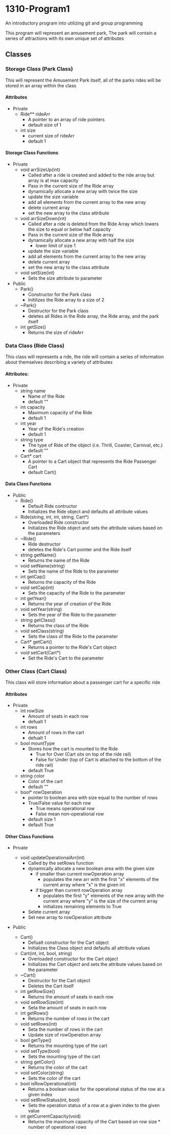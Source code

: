 # 1310-Program1
An introductory program into utilizing git and group programming

This program will represent an amusement park, The park will contain a series of attractions with its own unique set of attributes 

## Classes
### Storage Class (Park Class)
This will represent the Amusement Park itself, all of the parks rides will be stored in an array within the class
#### Attributes
* Private
    * Ride** rideArr
        * A pointer to an array of ride pointers
        * default size of 1
    * int size
        * current size of rideArr
        * default 1

#### Storage Class Functions
- Private
    - void arrSizeUp(int)
        - Called after a ride is created and added to the ride array but array is at max capacity
        - Pass in the current size of the Ride array
        - dynamically allocate a new array with twice the size
        - update the size variable
        - add all elements from the current array to the new array
        - delete current array
        - set the new array to the class attribute
    - void arrSizeDown(int)
        - Called after a ride is deleted from the Ride Array which lowers the size to equal or below half capacity
        - Pass in the current size of the Ride array
        - dynamically allocate a new array with half the size
            - lower limit of size 1
        - update the size variable
        - add all elements from the current array to the new array
        - delete current array
        - set the new array to the class attribute
    - void setSize(int)
        - Sets the size attribute to parameter
- Public
    - Park()
        - Constructor for the Park class
        - Initilizes the Ride array to a size of 2
    - ~Park()
        - Destructor for the Park class
        - deletes all Rides in the Ride array, the Ride array, and the park itself
    - int getSize()
        - Returns the size of rideArr

### Data Class (Ride Class)
This class will represents a ride, the ride will contain a series of information about themselves describing a variety of attributes
#### Attributes:
* Private
    * string name
        * Name of the Ride
        * default ""
    * int capacity
        * Maximum capacity of the Ride
        * default 1
    * int year
        * Year of the Ride's creation
        * default 1
    * string type
        * The type of Ride of the object (i.e. Thrill, Coaster, Carnival, etc.)
        * default ""
    * Cart* cart
        * A pointer to a Cart object that represents the Ride Passenger Cart
        * default Cart()

#### Data Class Functions
- Public
    - Ride()
        - Default Ride contructor
        - Initializes the Ride object and defaults all attribute values
    - Ride(string, int, int, string, Cart*)
        - Overloaded Ride constructor
        - Initializes the Ride object and sets the attribute values based on the parameters
    - ~Ride()
        - Ride destructor
        - deletes the Ride's Cart pointer and the Ride itself
    - string getName()
        - Returns the name of the Ride
    - void setName(string)
        - Sets the name of the Ride to the parameter
    - int getCap()
        - Returns the capacity of the Ride
    - void setCap(int)
        - Sets the capacity of the Ride to the parameter
    - int getYear()
        - Returns the year of creation of the Ride
    - void setYear(string)
        - Sets the year of the Ride to the parameter
    - string getClass()
        - Returns the class of the Ride
    - void setClass(string)
        - Sets the class of the Ride to the parameter
    - Cart* getCart()
        - Returns a pointer to the Ride's Cart object
    - void setCart(Cart*)
        - Set the Ride's Cart to the parameter

### Other Class (Cart Class)
This class will store information about a passenger cart for a specific ride
#### Attributes 
* Private
    * int rowSize
        * Amount of seats in each row
        * defualt 1
    * int rows
        * Amount of rows in the cart
        * defualt 1
    * bool mountType
        * Stores how the cart is mounted to the Ride
            * True for Over (Cart sits on top of the ride rail)
            * False for Under (top of Cart is attached to the bottom of the ride rail)
        * default True
    * string color
        * Color of the cart
        * default ""
    * bool* rowOperation
        * pointer to boolean area with size equal to the number of rows
        * True/False value for each row
            * True means operational row
            * False mean non-operational row
        * default size 1
        * default True
#### Other Class Functions
- Private
    - void updateOperationalArr(int)
        - Called by the setRows function
        - dynamically allocate a new boolean area with the given size
            - if smaller than current rowOperation array 
                - populates the new arr with the first "x" elements of the current array where "x" is the given int
            - if bigger than current rowOperation array 
                - populates the first "y" elements of the new array with the current array where "y" is the size of the current array
                - initializes remaining elements to True
        - Selete current array
        - Set new array to rowOperation attribute
            
- Public
    - Cart()
        - Defualt constructor for the Cart object
        - Initializes the Class object and defaults all attribute values
    - Cart(int, int, bool, string)
        - Overloaded constructor for the Cart object
        - Initializes the Cart object and sets the attribute values based on the parameter
    - ~Cart()
        - Destructor for the Cart object
        - Deletes the Cart itself
    - int getRowSize()
        - Returns the amount of seats in each row
    - void setRowSize(int)
        - Seta the amount of seats in each row
    - int getRows()
        - Returns the number of rows in the cart
    - void setRows(int) 
        - Seta the number of rows in the cart
        - Update size of rowOperation array
    - bool getType()
        - Returns the mounting type of the cart
    - void setType(bool)
        - Sets the mounting type of the cart
    - string getColor()
        - Returns the color of the cart
    - void setColor(string)
        - Sets the color of the cart
    - bool isRowOperational(int) 
        - Returns a boolean value for the operational status of the row at a given index
    - void setRowStatus(int, bool)
        - Sets the operation status of a row at a given index to the given value
    - int getCurrentCapacity(void)
        - Returns the maximum capacity of the Cart based on row size * number of operational rows
